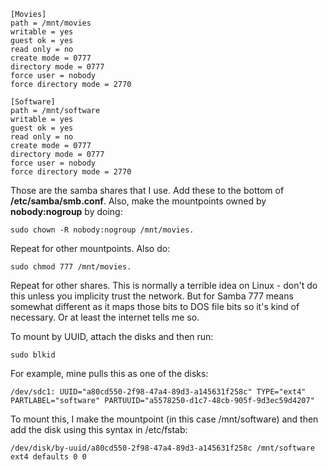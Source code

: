     [Movies]
    path = /mnt/movies
    writable = yes
    guest ok = yes
    read only = no
    create mode = 0777
    directory mode = 0777
    force user = nobody
    force directory mode = 2770

    [Software]
    path = /mnt/software
    writable = yes
    guest ok = yes
    read only = no
    create mode = 0777
    directory mode = 0777
    force user = nobody 
    force directory mode = 2770


Those are the samba shares that I use. Add these to the bottom of **/etc/samba/smb.conf**. Also, make the mountpoints owned by **nobody:nogroup** by doing:

    sudo chown -R nobody:nogroup /mnt/movies. 
Repeat for other mountpoints. Also do: 

    sudo chmod 777 /mnt/movies. 

Repeat for other shares. This is normally a terrible idea on Linux - don't do this unless you implicity trust the network. But for Samba 777 means somewhat different as it maps those bits to DOS file bits so it's kind of necessary. Or at least the internet tells me so.

To mount by UUID, attach the disks and then run:
    
    sudo blkid

For example, mine pulls this as one of the disks:
    
    /dev/sdc1: UUID="a80cd550-2f98-47a4-89d3-a145631f258c" TYPE="ext4" PARTLABEL="software" PARTUUID="a5578250-d1c7-48cb-905f-9d3ec59d4207"

To mount this, I make the mountpoint (in this case /mnt/software) and then add the disk using this syntax in /etc/fstab:

    /dev/disk/by-uuid/a80cd550-2f98-47a4-89d3-a145631f258c /mnt/software ext4 defaults 0 0